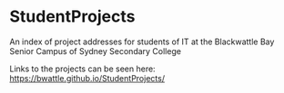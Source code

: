 # StudentProjects
An index of project addresses for students of IT at the Blackwattle Bay Senior Campus of Sydney Secondary College

Links to the projects can be seen here: https://bwattle.github.io/StudentProjects/
